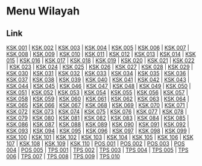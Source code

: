 # Menu Wilayah

## Link

[KSK 001](https://github.com/gigit-pemilu/pemilu-2024-99-luar-negeri/tree/main/pileg-dpr/hitung-suara/sub/99-luar-negeri/sub/89-penang-malaysia/sub/01-penang-malaysia/sub/0001-penang-malaysia/sub/016-ksk-001)
 | 
[KSK 002](https://github.com/gigit-pemilu/pemilu-2024-99-luar-negeri/tree/main/pileg-dpr/hitung-suara/sub/99-luar-negeri/sub/89-penang-malaysia/sub/01-penang-malaysia/sub/0001-penang-malaysia/sub/017-ksk-002)
 | 
[KSK 003](https://github.com/gigit-pemilu/pemilu-2024-99-luar-negeri/tree/main/pileg-dpr/hitung-suara/sub/99-luar-negeri/sub/89-penang-malaysia/sub/01-penang-malaysia/sub/0001-penang-malaysia/sub/018-ksk-003)
 | 
[KSK 004](https://github.com/gigit-pemilu/pemilu-2024-99-luar-negeri/tree/main/pileg-dpr/hitung-suara/sub/99-luar-negeri/sub/89-penang-malaysia/sub/01-penang-malaysia/sub/0001-penang-malaysia/sub/019-ksk-004)
 | 
[KSK 005](https://github.com/gigit-pemilu/pemilu-2024-99-luar-negeri/tree/main/pileg-dpr/hitung-suara/sub/99-luar-negeri/sub/89-penang-malaysia/sub/01-penang-malaysia/sub/0001-penang-malaysia/sub/020-ksk-005)
 | 
[KSK 006](https://github.com/gigit-pemilu/pemilu-2024-99-luar-negeri/tree/main/pileg-dpr/hitung-suara/sub/99-luar-negeri/sub/89-penang-malaysia/sub/01-penang-malaysia/sub/0001-penang-malaysia/sub/021-ksk-006)
 | 
[KSK 007](https://github.com/gigit-pemilu/pemilu-2024-99-luar-negeri/tree/main/pileg-dpr/hitung-suara/sub/99-luar-negeri/sub/89-penang-malaysia/sub/01-penang-malaysia/sub/0001-penang-malaysia/sub/022-ksk-007)
 | 
[KSK 008](https://github.com/gigit-pemilu/pemilu-2024-99-luar-negeri/tree/main/pileg-dpr/hitung-suara/sub/99-luar-negeri/sub/89-penang-malaysia/sub/01-penang-malaysia/sub/0001-penang-malaysia/sub/023-ksk-008)
 | 
[KSK 009](https://github.com/gigit-pemilu/pemilu-2024-99-luar-negeri/tree/main/pileg-dpr/hitung-suara/sub/99-luar-negeri/sub/89-penang-malaysia/sub/01-penang-malaysia/sub/0001-penang-malaysia/sub/024-ksk-009)
 | 
[KSK 010](https://github.com/gigit-pemilu/pemilu-2024-99-luar-negeri/tree/main/pileg-dpr/hitung-suara/sub/99-luar-negeri/sub/89-penang-malaysia/sub/01-penang-malaysia/sub/0001-penang-malaysia/sub/025-ksk-010)
 | 
[KSK 011](https://github.com/gigit-pemilu/pemilu-2024-99-luar-negeri/tree/main/pileg-dpr/hitung-suara/sub/99-luar-negeri/sub/89-penang-malaysia/sub/01-penang-malaysia/sub/0001-penang-malaysia/sub/026-ksk-011)
 | 
[KSK 012](https://github.com/gigit-pemilu/pemilu-2024-99-luar-negeri/tree/main/pileg-dpr/hitung-suara/sub/99-luar-negeri/sub/89-penang-malaysia/sub/01-penang-malaysia/sub/0001-penang-malaysia/sub/027-ksk-012)
 | 
[KSK 013](https://github.com/gigit-pemilu/pemilu-2024-99-luar-negeri/tree/main/pileg-dpr/hitung-suara/sub/99-luar-negeri/sub/89-penang-malaysia/sub/01-penang-malaysia/sub/0001-penang-malaysia/sub/028-ksk-013)
 | 
[KSK 014](https://github.com/gigit-pemilu/pemilu-2024-99-luar-negeri/tree/main/pileg-dpr/hitung-suara/sub/99-luar-negeri/sub/89-penang-malaysia/sub/01-penang-malaysia/sub/0001-penang-malaysia/sub/029-ksk-014)
 | 
[KSK 015](https://github.com/gigit-pemilu/pemilu-2024-99-luar-negeri/tree/main/pileg-dpr/hitung-suara/sub/99-luar-negeri/sub/89-penang-malaysia/sub/01-penang-malaysia/sub/0001-penang-malaysia/sub/030-ksk-015)
 | 
[KSK 016](https://github.com/gigit-pemilu/pemilu-2024-99-luar-negeri/tree/main/pileg-dpr/hitung-suara/sub/99-luar-negeri/sub/89-penang-malaysia/sub/01-penang-malaysia/sub/0001-penang-malaysia/sub/031-ksk-016)
 | 
[KSK 017](https://github.com/gigit-pemilu/pemilu-2024-99-luar-negeri/tree/main/pileg-dpr/hitung-suara/sub/99-luar-negeri/sub/89-penang-malaysia/sub/01-penang-malaysia/sub/0001-penang-malaysia/sub/032-ksk-017)
 | 
[KSK 018](https://github.com/gigit-pemilu/pemilu-2024-99-luar-negeri/tree/main/pileg-dpr/hitung-suara/sub/99-luar-negeri/sub/89-penang-malaysia/sub/01-penang-malaysia/sub/0001-penang-malaysia/sub/033-ksk-018)
 | 
[KSK 019](https://github.com/gigit-pemilu/pemilu-2024-99-luar-negeri/tree/main/pileg-dpr/hitung-suara/sub/99-luar-negeri/sub/89-penang-malaysia/sub/01-penang-malaysia/sub/0001-penang-malaysia/sub/034-ksk-019)
 | 
[KSK 020](https://github.com/gigit-pemilu/pemilu-2024-99-luar-negeri/tree/main/pileg-dpr/hitung-suara/sub/99-luar-negeri/sub/89-penang-malaysia/sub/01-penang-malaysia/sub/0001-penang-malaysia/sub/035-ksk-020)
 | 
[KSK 021](https://github.com/gigit-pemilu/pemilu-2024-99-luar-negeri/tree/main/pileg-dpr/hitung-suara/sub/99-luar-negeri/sub/89-penang-malaysia/sub/01-penang-malaysia/sub/0001-penang-malaysia/sub/036-ksk-021)
 | 
[KSK 022](https://github.com/gigit-pemilu/pemilu-2024-99-luar-negeri/tree/main/pileg-dpr/hitung-suara/sub/99-luar-negeri/sub/89-penang-malaysia/sub/01-penang-malaysia/sub/0001-penang-malaysia/sub/037-ksk-022)
 | 
[KSK 023](https://github.com/gigit-pemilu/pemilu-2024-99-luar-negeri/tree/main/pileg-dpr/hitung-suara/sub/99-luar-negeri/sub/89-penang-malaysia/sub/01-penang-malaysia/sub/0001-penang-malaysia/sub/038-ksk-023)
 | 
[KSK 024](https://github.com/gigit-pemilu/pemilu-2024-99-luar-negeri/tree/main/pileg-dpr/hitung-suara/sub/99-luar-negeri/sub/89-penang-malaysia/sub/01-penang-malaysia/sub/0001-penang-malaysia/sub/039-ksk-024)
 | 
[KSK 025](https://github.com/gigit-pemilu/pemilu-2024-99-luar-negeri/tree/main/pileg-dpr/hitung-suara/sub/99-luar-negeri/sub/89-penang-malaysia/sub/01-penang-malaysia/sub/0001-penang-malaysia/sub/040-ksk-025)
 | 
[KSK 026](https://github.com/gigit-pemilu/pemilu-2024-99-luar-negeri/tree/main/pileg-dpr/hitung-suara/sub/99-luar-negeri/sub/89-penang-malaysia/sub/01-penang-malaysia/sub/0001-penang-malaysia/sub/041-ksk-026)
 | 
[KSK 027](https://github.com/gigit-pemilu/pemilu-2024-99-luar-negeri/tree/main/pileg-dpr/hitung-suara/sub/99-luar-negeri/sub/89-penang-malaysia/sub/01-penang-malaysia/sub/0001-penang-malaysia/sub/042-ksk-027)
 | 
[KSK 028](https://github.com/gigit-pemilu/pemilu-2024-99-luar-negeri/tree/main/pileg-dpr/hitung-suara/sub/99-luar-negeri/sub/89-penang-malaysia/sub/01-penang-malaysia/sub/0001-penang-malaysia/sub/043-ksk-028)
 | 
[KSK 029](https://github.com/gigit-pemilu/pemilu-2024-99-luar-negeri/tree/main/pileg-dpr/hitung-suara/sub/99-luar-negeri/sub/89-penang-malaysia/sub/01-penang-malaysia/sub/0001-penang-malaysia/sub/044-ksk-029)
 | 
[KSK 030](https://github.com/gigit-pemilu/pemilu-2024-99-luar-negeri/tree/main/pileg-dpr/hitung-suara/sub/99-luar-negeri/sub/89-penang-malaysia/sub/01-penang-malaysia/sub/0001-penang-malaysia/sub/045-ksk-030)
 | 
[KSK 031](https://github.com/gigit-pemilu/pemilu-2024-99-luar-negeri/tree/main/pileg-dpr/hitung-suara/sub/99-luar-negeri/sub/89-penang-malaysia/sub/01-penang-malaysia/sub/0001-penang-malaysia/sub/046-ksk-031)
 | 
[KSK 032](https://github.com/gigit-pemilu/pemilu-2024-99-luar-negeri/tree/main/pileg-dpr/hitung-suara/sub/99-luar-negeri/sub/89-penang-malaysia/sub/01-penang-malaysia/sub/0001-penang-malaysia/sub/047-ksk-032)
 | 
[KSK 033](https://github.com/gigit-pemilu/pemilu-2024-99-luar-negeri/tree/main/pileg-dpr/hitung-suara/sub/99-luar-negeri/sub/89-penang-malaysia/sub/01-penang-malaysia/sub/0001-penang-malaysia/sub/048-ksk-033)
 | 
[KSK 034](https://github.com/gigit-pemilu/pemilu-2024-99-luar-negeri/tree/main/pileg-dpr/hitung-suara/sub/99-luar-negeri/sub/89-penang-malaysia/sub/01-penang-malaysia/sub/0001-penang-malaysia/sub/049-ksk-034)
 | 
[KSK 035](https://github.com/gigit-pemilu/pemilu-2024-99-luar-negeri/tree/main/pileg-dpr/hitung-suara/sub/99-luar-negeri/sub/89-penang-malaysia/sub/01-penang-malaysia/sub/0001-penang-malaysia/sub/050-ksk-035)
 | 
[KSK 036](https://github.com/gigit-pemilu/pemilu-2024-99-luar-negeri/tree/main/pileg-dpr/hitung-suara/sub/99-luar-negeri/sub/89-penang-malaysia/sub/01-penang-malaysia/sub/0001-penang-malaysia/sub/051-ksk-036)
 | 
[KSK 037](https://github.com/gigit-pemilu/pemilu-2024-99-luar-negeri/tree/main/pileg-dpr/hitung-suara/sub/99-luar-negeri/sub/89-penang-malaysia/sub/01-penang-malaysia/sub/0001-penang-malaysia/sub/052-ksk-037)
 | 
[KSK 038](https://github.com/gigit-pemilu/pemilu-2024-99-luar-negeri/tree/main/pileg-dpr/hitung-suara/sub/99-luar-negeri/sub/89-penang-malaysia/sub/01-penang-malaysia/sub/0001-penang-malaysia/sub/053-ksk-038)
 | 
[KSK 039](https://github.com/gigit-pemilu/pemilu-2024-99-luar-negeri/tree/main/pileg-dpr/hitung-suara/sub/99-luar-negeri/sub/89-penang-malaysia/sub/01-penang-malaysia/sub/0001-penang-malaysia/sub/054-ksk-039)
 | 
[KSK 040](https://github.com/gigit-pemilu/pemilu-2024-99-luar-negeri/tree/main/pileg-dpr/hitung-suara/sub/99-luar-negeri/sub/89-penang-malaysia/sub/01-penang-malaysia/sub/0001-penang-malaysia/sub/055-ksk-040)
 | 
[KSK 041](https://github.com/gigit-pemilu/pemilu-2024-99-luar-negeri/tree/main/pileg-dpr/hitung-suara/sub/99-luar-negeri/sub/89-penang-malaysia/sub/01-penang-malaysia/sub/0001-penang-malaysia/sub/056-ksk-041)
 | 
[KSK 042](https://github.com/gigit-pemilu/pemilu-2024-99-luar-negeri/tree/main/pileg-dpr/hitung-suara/sub/99-luar-negeri/sub/89-penang-malaysia/sub/01-penang-malaysia/sub/0001-penang-malaysia/sub/057-ksk-042)
 | 
[KSK 043](https://github.com/gigit-pemilu/pemilu-2024-99-luar-negeri/tree/main/pileg-dpr/hitung-suara/sub/99-luar-negeri/sub/89-penang-malaysia/sub/01-penang-malaysia/sub/0001-penang-malaysia/sub/058-ksk-043)
 | 
[KSK 044](https://github.com/gigit-pemilu/pemilu-2024-99-luar-negeri/tree/main/pileg-dpr/hitung-suara/sub/99-luar-negeri/sub/89-penang-malaysia/sub/01-penang-malaysia/sub/0001-penang-malaysia/sub/059-ksk-044)
 | 
[KSK 045](https://github.com/gigit-pemilu/pemilu-2024-99-luar-negeri/tree/main/pileg-dpr/hitung-suara/sub/99-luar-negeri/sub/89-penang-malaysia/sub/01-penang-malaysia/sub/0001-penang-malaysia/sub/060-ksk-045)
 | 
[KSK 046](https://github.com/gigit-pemilu/pemilu-2024-99-luar-negeri/tree/main/pileg-dpr/hitung-suara/sub/99-luar-negeri/sub/89-penang-malaysia/sub/01-penang-malaysia/sub/0001-penang-malaysia/sub/061-ksk-046)
 | 
[KSK 047](https://github.com/gigit-pemilu/pemilu-2024-99-luar-negeri/tree/main/pileg-dpr/hitung-suara/sub/99-luar-negeri/sub/89-penang-malaysia/sub/01-penang-malaysia/sub/0001-penang-malaysia/sub/062-ksk-047)
 | 
[KSK 048](https://github.com/gigit-pemilu/pemilu-2024-99-luar-negeri/tree/main/pileg-dpr/hitung-suara/sub/99-luar-negeri/sub/89-penang-malaysia/sub/01-penang-malaysia/sub/0001-penang-malaysia/sub/063-ksk-048)
 | 
[KSK 049](https://github.com/gigit-pemilu/pemilu-2024-99-luar-negeri/tree/main/pileg-dpr/hitung-suara/sub/99-luar-negeri/sub/89-penang-malaysia/sub/01-penang-malaysia/sub/0001-penang-malaysia/sub/064-ksk-049)
 | 
[KSK 050](https://github.com/gigit-pemilu/pemilu-2024-99-luar-negeri/tree/main/pileg-dpr/hitung-suara/sub/99-luar-negeri/sub/89-penang-malaysia/sub/01-penang-malaysia/sub/0001-penang-malaysia/sub/065-ksk-050)
 | 
[KSK 051](https://github.com/gigit-pemilu/pemilu-2024-99-luar-negeri/tree/main/pileg-dpr/hitung-suara/sub/99-luar-negeri/sub/89-penang-malaysia/sub/01-penang-malaysia/sub/0001-penang-malaysia/sub/066-ksk-051)
 | 
[KSK 052](https://github.com/gigit-pemilu/pemilu-2024-99-luar-negeri/tree/main/pileg-dpr/hitung-suara/sub/99-luar-negeri/sub/89-penang-malaysia/sub/01-penang-malaysia/sub/0001-penang-malaysia/sub/067-ksk-052)
 | 
[KSK 053](https://github.com/gigit-pemilu/pemilu-2024-99-luar-negeri/tree/main/pileg-dpr/hitung-suara/sub/99-luar-negeri/sub/89-penang-malaysia/sub/01-penang-malaysia/sub/0001-penang-malaysia/sub/068-ksk-053)
 | 
[KSK 054](https://github.com/gigit-pemilu/pemilu-2024-99-luar-negeri/tree/main/pileg-dpr/hitung-suara/sub/99-luar-negeri/sub/89-penang-malaysia/sub/01-penang-malaysia/sub/0001-penang-malaysia/sub/069-ksk-054)
 | 
[KSK 055](https://github.com/gigit-pemilu/pemilu-2024-99-luar-negeri/tree/main/pileg-dpr/hitung-suara/sub/99-luar-negeri/sub/89-penang-malaysia/sub/01-penang-malaysia/sub/0001-penang-malaysia/sub/070-ksk-055)
 | 
[KSK 056](https://github.com/gigit-pemilu/pemilu-2024-99-luar-negeri/tree/main/pileg-dpr/hitung-suara/sub/99-luar-negeri/sub/89-penang-malaysia/sub/01-penang-malaysia/sub/0001-penang-malaysia/sub/071-ksk-056)
 | 
[KSK 057](https://github.com/gigit-pemilu/pemilu-2024-99-luar-negeri/tree/main/pileg-dpr/hitung-suara/sub/99-luar-negeri/sub/89-penang-malaysia/sub/01-penang-malaysia/sub/0001-penang-malaysia/sub/072-ksk-057)
 | 
[KSK 058](https://github.com/gigit-pemilu/pemilu-2024-99-luar-negeri/tree/main/pileg-dpr/hitung-suara/sub/99-luar-negeri/sub/89-penang-malaysia/sub/01-penang-malaysia/sub/0001-penang-malaysia/sub/073-ksk-058)
 | 
[KSK 059](https://github.com/gigit-pemilu/pemilu-2024-99-luar-negeri/tree/main/pileg-dpr/hitung-suara/sub/99-luar-negeri/sub/89-penang-malaysia/sub/01-penang-malaysia/sub/0001-penang-malaysia/sub/074-ksk-059)
 | 
[KSK 060](https://github.com/gigit-pemilu/pemilu-2024-99-luar-negeri/tree/main/pileg-dpr/hitung-suara/sub/99-luar-negeri/sub/89-penang-malaysia/sub/01-penang-malaysia/sub/0001-penang-malaysia/sub/075-ksk-060)
 | 
[KSK 061](https://github.com/gigit-pemilu/pemilu-2024-99-luar-negeri/tree/main/pileg-dpr/hitung-suara/sub/99-luar-negeri/sub/89-penang-malaysia/sub/01-penang-malaysia/sub/0001-penang-malaysia/sub/076-ksk-061)
 | 
[KSK 062](https://github.com/gigit-pemilu/pemilu-2024-99-luar-negeri/tree/main/pileg-dpr/hitung-suara/sub/99-luar-negeri/sub/89-penang-malaysia/sub/01-penang-malaysia/sub/0001-penang-malaysia/sub/077-ksk-062)
 | 
[KSK 063](https://github.com/gigit-pemilu/pemilu-2024-99-luar-negeri/tree/main/pileg-dpr/hitung-suara/sub/99-luar-negeri/sub/89-penang-malaysia/sub/01-penang-malaysia/sub/0001-penang-malaysia/sub/078-ksk-063)
 | 
[KSK 064](https://github.com/gigit-pemilu/pemilu-2024-99-luar-negeri/tree/main/pileg-dpr/hitung-suara/sub/99-luar-negeri/sub/89-penang-malaysia/sub/01-penang-malaysia/sub/0001-penang-malaysia/sub/079-ksk-064)
 | 
[KSK 065](https://github.com/gigit-pemilu/pemilu-2024-99-luar-negeri/tree/main/pileg-dpr/hitung-suara/sub/99-luar-negeri/sub/89-penang-malaysia/sub/01-penang-malaysia/sub/0001-penang-malaysia/sub/080-ksk-065)
 | 
[KSK 066](https://github.com/gigit-pemilu/pemilu-2024-99-luar-negeri/tree/main/pileg-dpr/hitung-suara/sub/99-luar-negeri/sub/89-penang-malaysia/sub/01-penang-malaysia/sub/0001-penang-malaysia/sub/081-ksk-066)
 | 
[KSK 067](https://github.com/gigit-pemilu/pemilu-2024-99-luar-negeri/tree/main/pileg-dpr/hitung-suara/sub/99-luar-negeri/sub/89-penang-malaysia/sub/01-penang-malaysia/sub/0001-penang-malaysia/sub/082-ksk-067)
 | 
[KSK 068](https://github.com/gigit-pemilu/pemilu-2024-99-luar-negeri/tree/main/pileg-dpr/hitung-suara/sub/99-luar-negeri/sub/89-penang-malaysia/sub/01-penang-malaysia/sub/0001-penang-malaysia/sub/083-ksk-068)
 | 
[KSK 069](https://github.com/gigit-pemilu/pemilu-2024-99-luar-negeri/tree/main/pileg-dpr/hitung-suara/sub/99-luar-negeri/sub/89-penang-malaysia/sub/01-penang-malaysia/sub/0001-penang-malaysia/sub/084-ksk-069)
 | 
[KSK 070](https://github.com/gigit-pemilu/pemilu-2024-99-luar-negeri/tree/main/pileg-dpr/hitung-suara/sub/99-luar-negeri/sub/89-penang-malaysia/sub/01-penang-malaysia/sub/0001-penang-malaysia/sub/085-ksk-070)
 | 
[KSK 071](https://github.com/gigit-pemilu/pemilu-2024-99-luar-negeri/tree/main/pileg-dpr/hitung-suara/sub/99-luar-negeri/sub/89-penang-malaysia/sub/01-penang-malaysia/sub/0001-penang-malaysia/sub/086-ksk-071)
 | 
[KSK 072](https://github.com/gigit-pemilu/pemilu-2024-99-luar-negeri/tree/main/pileg-dpr/hitung-suara/sub/99-luar-negeri/sub/89-penang-malaysia/sub/01-penang-malaysia/sub/0001-penang-malaysia/sub/087-ksk-072)
 | 
[KSK 073](https://github.com/gigit-pemilu/pemilu-2024-99-luar-negeri/tree/main/pileg-dpr/hitung-suara/sub/99-luar-negeri/sub/89-penang-malaysia/sub/01-penang-malaysia/sub/0001-penang-malaysia/sub/088-ksk-073)
 | 
[KSK 074](https://github.com/gigit-pemilu/pemilu-2024-99-luar-negeri/tree/main/pileg-dpr/hitung-suara/sub/99-luar-negeri/sub/89-penang-malaysia/sub/01-penang-malaysia/sub/0001-penang-malaysia/sub/089-ksk-074)
 | 
[KSK 075](https://github.com/gigit-pemilu/pemilu-2024-99-luar-negeri/tree/main/pileg-dpr/hitung-suara/sub/99-luar-negeri/sub/89-penang-malaysia/sub/01-penang-malaysia/sub/0001-penang-malaysia/sub/090-ksk-075)
 | 
[KSK 076](https://github.com/gigit-pemilu/pemilu-2024-99-luar-negeri/tree/main/pileg-dpr/hitung-suara/sub/99-luar-negeri/sub/89-penang-malaysia/sub/01-penang-malaysia/sub/0001-penang-malaysia/sub/091-ksk-076)
 | 
[KSK 077](https://github.com/gigit-pemilu/pemilu-2024-99-luar-negeri/tree/main/pileg-dpr/hitung-suara/sub/99-luar-negeri/sub/89-penang-malaysia/sub/01-penang-malaysia/sub/0001-penang-malaysia/sub/092-ksk-077)
 | 
[KSK 078](https://github.com/gigit-pemilu/pemilu-2024-99-luar-negeri/tree/main/pileg-dpr/hitung-suara/sub/99-luar-negeri/sub/89-penang-malaysia/sub/01-penang-malaysia/sub/0001-penang-malaysia/sub/093-ksk-078)
 | 
[KSK 079](https://github.com/gigit-pemilu/pemilu-2024-99-luar-negeri/tree/main/pileg-dpr/hitung-suara/sub/99-luar-negeri/sub/89-penang-malaysia/sub/01-penang-malaysia/sub/0001-penang-malaysia/sub/094-ksk-079)
 | 
[KSK 080](https://github.com/gigit-pemilu/pemilu-2024-99-luar-negeri/tree/main/pileg-dpr/hitung-suara/sub/99-luar-negeri/sub/89-penang-malaysia/sub/01-penang-malaysia/sub/0001-penang-malaysia/sub/095-ksk-080)
 | 
[KSK 081](https://github.com/gigit-pemilu/pemilu-2024-99-luar-negeri/tree/main/pileg-dpr/hitung-suara/sub/99-luar-negeri/sub/89-penang-malaysia/sub/01-penang-malaysia/sub/0001-penang-malaysia/sub/096-ksk-081)
 | 
[KSK 082](https://github.com/gigit-pemilu/pemilu-2024-99-luar-negeri/tree/main/pileg-dpr/hitung-suara/sub/99-luar-negeri/sub/89-penang-malaysia/sub/01-penang-malaysia/sub/0001-penang-malaysia/sub/097-ksk-082)
 | 
[KSK 083](https://github.com/gigit-pemilu/pemilu-2024-99-luar-negeri/tree/main/pileg-dpr/hitung-suara/sub/99-luar-negeri/sub/89-penang-malaysia/sub/01-penang-malaysia/sub/0001-penang-malaysia/sub/098-ksk-083)
 | 
[KSK 084](https://github.com/gigit-pemilu/pemilu-2024-99-luar-negeri/tree/main/pileg-dpr/hitung-suara/sub/99-luar-negeri/sub/89-penang-malaysia/sub/01-penang-malaysia/sub/0001-penang-malaysia/sub/099-ksk-084)
 | 
[KSK 085](https://github.com/gigit-pemilu/pemilu-2024-99-luar-negeri/tree/main/pileg-dpr/hitung-suara/sub/99-luar-negeri/sub/89-penang-malaysia/sub/01-penang-malaysia/sub/0001-penang-malaysia/sub/100-ksk-085)
 | 
[KSK 086](https://github.com/gigit-pemilu/pemilu-2024-99-luar-negeri/tree/main/pileg-dpr/hitung-suara/sub/99-luar-negeri/sub/89-penang-malaysia/sub/01-penang-malaysia/sub/0001-penang-malaysia/sub/101-ksk-086)
 | 
[KSK 087](https://github.com/gigit-pemilu/pemilu-2024-99-luar-negeri/tree/main/pileg-dpr/hitung-suara/sub/99-luar-negeri/sub/89-penang-malaysia/sub/01-penang-malaysia/sub/0001-penang-malaysia/sub/102-ksk-087)
 | 
[KSK 088](https://github.com/gigit-pemilu/pemilu-2024-99-luar-negeri/tree/main/pileg-dpr/hitung-suara/sub/99-luar-negeri/sub/89-penang-malaysia/sub/01-penang-malaysia/sub/0001-penang-malaysia/sub/103-ksk-088)
 | 
[KSK 089](https://github.com/gigit-pemilu/pemilu-2024-99-luar-negeri/tree/main/pileg-dpr/hitung-suara/sub/99-luar-negeri/sub/89-penang-malaysia/sub/01-penang-malaysia/sub/0001-penang-malaysia/sub/104-ksk-089)
 | 
[KSK 090](https://github.com/gigit-pemilu/pemilu-2024-99-luar-negeri/tree/main/pileg-dpr/hitung-suara/sub/99-luar-negeri/sub/89-penang-malaysia/sub/01-penang-malaysia/sub/0001-penang-malaysia/sub/105-ksk-090)
 | 
[KSK 091](https://github.com/gigit-pemilu/pemilu-2024-99-luar-negeri/tree/main/pileg-dpr/hitung-suara/sub/99-luar-negeri/sub/89-penang-malaysia/sub/01-penang-malaysia/sub/0001-penang-malaysia/sub/106-ksk-091)
 | 
[KSK 092](https://github.com/gigit-pemilu/pemilu-2024-99-luar-negeri/tree/main/pileg-dpr/hitung-suara/sub/99-luar-negeri/sub/89-penang-malaysia/sub/01-penang-malaysia/sub/0001-penang-malaysia/sub/107-ksk-092)
 | 
[KSK 093](https://github.com/gigit-pemilu/pemilu-2024-99-luar-negeri/tree/main/pileg-dpr/hitung-suara/sub/99-luar-negeri/sub/89-penang-malaysia/sub/01-penang-malaysia/sub/0001-penang-malaysia/sub/108-ksk-093)
 | 
[KSK 094](https://github.com/gigit-pemilu/pemilu-2024-99-luar-negeri/tree/main/pileg-dpr/hitung-suara/sub/99-luar-negeri/sub/89-penang-malaysia/sub/01-penang-malaysia/sub/0001-penang-malaysia/sub/109-ksk-094)
 | 
[KSK 095](https://github.com/gigit-pemilu/pemilu-2024-99-luar-negeri/tree/main/pileg-dpr/hitung-suara/sub/99-luar-negeri/sub/89-penang-malaysia/sub/01-penang-malaysia/sub/0001-penang-malaysia/sub/110-ksk-095)
 | 
[KSK 096](https://github.com/gigit-pemilu/pemilu-2024-99-luar-negeri/tree/main/pileg-dpr/hitung-suara/sub/99-luar-negeri/sub/89-penang-malaysia/sub/01-penang-malaysia/sub/0001-penang-malaysia/sub/111-ksk-096)
 | 
[KSK 097](https://github.com/gigit-pemilu/pemilu-2024-99-luar-negeri/tree/main/pileg-dpr/hitung-suara/sub/99-luar-negeri/sub/89-penang-malaysia/sub/01-penang-malaysia/sub/0001-penang-malaysia/sub/112-ksk-097)
 | 
[KSK 098](https://github.com/gigit-pemilu/pemilu-2024-99-luar-negeri/tree/main/pileg-dpr/hitung-suara/sub/99-luar-negeri/sub/89-penang-malaysia/sub/01-penang-malaysia/sub/0001-penang-malaysia/sub/113-ksk-098)
 | 
[KSK 099](https://github.com/gigit-pemilu/pemilu-2024-99-luar-negeri/tree/main/pileg-dpr/hitung-suara/sub/99-luar-negeri/sub/89-penang-malaysia/sub/01-penang-malaysia/sub/0001-penang-malaysia/sub/114-ksk-099)
 | 
[KSK 100](https://github.com/gigit-pemilu/pemilu-2024-99-luar-negeri/tree/main/pileg-dpr/hitung-suara/sub/99-luar-negeri/sub/89-penang-malaysia/sub/01-penang-malaysia/sub/0001-penang-malaysia/sub/115-ksk-100)
 | 
[KSK 101](https://github.com/gigit-pemilu/pemilu-2024-99-luar-negeri/tree/main/pileg-dpr/hitung-suara/sub/99-luar-negeri/sub/89-penang-malaysia/sub/01-penang-malaysia/sub/0001-penang-malaysia/sub/116-ksk-101)
 | 
[KSK 102](https://github.com/gigit-pemilu/pemilu-2024-99-luar-negeri/tree/main/pileg-dpr/hitung-suara/sub/99-luar-negeri/sub/89-penang-malaysia/sub/01-penang-malaysia/sub/0001-penang-malaysia/sub/117-ksk-102)
 | 
[KSK 103](https://github.com/gigit-pemilu/pemilu-2024-99-luar-negeri/tree/main/pileg-dpr/hitung-suara/sub/99-luar-negeri/sub/89-penang-malaysia/sub/01-penang-malaysia/sub/0001-penang-malaysia/sub/118-ksk-103)
 | 
[KSK 104](https://github.com/gigit-pemilu/pemilu-2024-99-luar-negeri/tree/main/pileg-dpr/hitung-suara/sub/99-luar-negeri/sub/89-penang-malaysia/sub/01-penang-malaysia/sub/0001-penang-malaysia/sub/119-ksk-104)
 | 
[KSK 105](https://github.com/gigit-pemilu/pemilu-2024-99-luar-negeri/tree/main/pileg-dpr/hitung-suara/sub/99-luar-negeri/sub/89-penang-malaysia/sub/01-penang-malaysia/sub/0001-penang-malaysia/sub/120-ksk-105)
 | 
[KSK 106](https://github.com/gigit-pemilu/pemilu-2024-99-luar-negeri/tree/main/pileg-dpr/hitung-suara/sub/99-luar-negeri/sub/89-penang-malaysia/sub/01-penang-malaysia/sub/0001-penang-malaysia/sub/121-ksk-106)
 | 
[KSK 107](https://github.com/gigit-pemilu/pemilu-2024-99-luar-negeri/tree/main/pileg-dpr/hitung-suara/sub/99-luar-negeri/sub/89-penang-malaysia/sub/01-penang-malaysia/sub/0001-penang-malaysia/sub/122-ksk-107)
 | 
[KSK 108](https://github.com/gigit-pemilu/pemilu-2024-99-luar-negeri/tree/main/pileg-dpr/hitung-suara/sub/99-luar-negeri/sub/89-penang-malaysia/sub/01-penang-malaysia/sub/0001-penang-malaysia/sub/123-ksk-108)
 | 
[KSK 109](https://github.com/gigit-pemilu/pemilu-2024-99-luar-negeri/tree/main/pileg-dpr/hitung-suara/sub/99-luar-negeri/sub/89-penang-malaysia/sub/01-penang-malaysia/sub/0001-penang-malaysia/sub/124-ksk-109)
 | 
[KSK 110](https://github.com/gigit-pemilu/pemilu-2024-99-luar-negeri/tree/main/pileg-dpr/hitung-suara/sub/99-luar-negeri/sub/89-penang-malaysia/sub/01-penang-malaysia/sub/0001-penang-malaysia/sub/125-ksk-110)
 | 
[POS 001](https://github.com/gigit-pemilu/pemilu-2024-99-luar-negeri/tree/main/pileg-dpr/hitung-suara/sub/99-luar-negeri/sub/89-penang-malaysia/sub/01-penang-malaysia/sub/0001-penang-malaysia/sub/001-pos-001)
 | 
[POS 002](https://github.com/gigit-pemilu/pemilu-2024-99-luar-negeri/tree/main/pileg-dpr/hitung-suara/sub/99-luar-negeri/sub/89-penang-malaysia/sub/01-penang-malaysia/sub/0001-penang-malaysia/sub/002-pos-002)
 | 
[POS 003](https://github.com/gigit-pemilu/pemilu-2024-99-luar-negeri/tree/main/pileg-dpr/hitung-suara/sub/99-luar-negeri/sub/89-penang-malaysia/sub/01-penang-malaysia/sub/0001-penang-malaysia/sub/003-pos-003)
 | 
[POS 004](https://github.com/gigit-pemilu/pemilu-2024-99-luar-negeri/tree/main/pileg-dpr/hitung-suara/sub/99-luar-negeri/sub/89-penang-malaysia/sub/01-penang-malaysia/sub/0001-penang-malaysia/sub/004-pos-004)
 | 
[POS 005](https://github.com/gigit-pemilu/pemilu-2024-99-luar-negeri/tree/main/pileg-dpr/hitung-suara/sub/99-luar-negeri/sub/89-penang-malaysia/sub/01-penang-malaysia/sub/0001-penang-malaysia/sub/005-pos-005)
 | 
[TPS 001](https://github.com/gigit-pemilu/pemilu-2024-99-luar-negeri/tree/main/pileg-dpr/hitung-suara/sub/99-luar-negeri/sub/89-penang-malaysia/sub/01-penang-malaysia/sub/0001-penang-malaysia/sub/006-tps-001)
 | 
[TPS 002](https://github.com/gigit-pemilu/pemilu-2024-99-luar-negeri/tree/main/pileg-dpr/hitung-suara/sub/99-luar-negeri/sub/89-penang-malaysia/sub/01-penang-malaysia/sub/0001-penang-malaysia/sub/007-tps-002)
 | 
[TPS 003](https://github.com/gigit-pemilu/pemilu-2024-99-luar-negeri/tree/main/pileg-dpr/hitung-suara/sub/99-luar-negeri/sub/89-penang-malaysia/sub/01-penang-malaysia/sub/0001-penang-malaysia/sub/008-tps-003)
 | 
[TPS 004](https://github.com/gigit-pemilu/pemilu-2024-99-luar-negeri/tree/main/pileg-dpr/hitung-suara/sub/99-luar-negeri/sub/89-penang-malaysia/sub/01-penang-malaysia/sub/0001-penang-malaysia/sub/009-tps-004)
 | 
[TPS 005](https://github.com/gigit-pemilu/pemilu-2024-99-luar-negeri/tree/main/pileg-dpr/hitung-suara/sub/99-luar-negeri/sub/89-penang-malaysia/sub/01-penang-malaysia/sub/0001-penang-malaysia/sub/010-tps-005)
 | 
[TPS 006](https://github.com/gigit-pemilu/pemilu-2024-99-luar-negeri/tree/main/pileg-dpr/hitung-suara/sub/99-luar-negeri/sub/89-penang-malaysia/sub/01-penang-malaysia/sub/0001-penang-malaysia/sub/011-tps-006)
 | 
[TPS 007](https://github.com/gigit-pemilu/pemilu-2024-99-luar-negeri/tree/main/pileg-dpr/hitung-suara/sub/99-luar-negeri/sub/89-penang-malaysia/sub/01-penang-malaysia/sub/0001-penang-malaysia/sub/012-tps-007)
 | 
[TPS 008](https://github.com/gigit-pemilu/pemilu-2024-99-luar-negeri/tree/main/pileg-dpr/hitung-suara/sub/99-luar-negeri/sub/89-penang-malaysia/sub/01-penang-malaysia/sub/0001-penang-malaysia/sub/013-tps-008)
 | 
[TPS 009](https://github.com/gigit-pemilu/pemilu-2024-99-luar-negeri/tree/main/pileg-dpr/hitung-suara/sub/99-luar-negeri/sub/89-penang-malaysia/sub/01-penang-malaysia/sub/0001-penang-malaysia/sub/014-tps-009)
 | 
[TPS 010](https://github.com/gigit-pemilu/pemilu-2024-99-luar-negeri/tree/main/pileg-dpr/hitung-suara/sub/99-luar-negeri/sub/89-penang-malaysia/sub/01-penang-malaysia/sub/0001-penang-malaysia/sub/015-tps-010)

